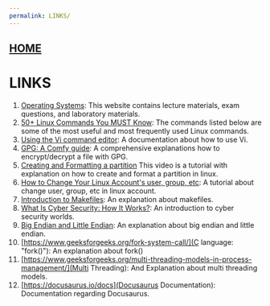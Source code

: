 ```yaml
---
permalink: LINKS/
---
```


## [HOME](../)
# LINKS

1. [Operating Systems](https://os.vlsm.org): This website contains lecture materials, exam questions, and laboratory materials.
2. [50+ Linux Commands You MUST Know](https://www.digitalocean.com/community/tutorials/linux-commands): The commands listed below are some of the most useful and most frequently used Linux commands.
3. [Using the Vi command editor](https://www.ibm.com/docs/en/zos/2.4.0?topic=editing-using-vi-command-editor): A documentation about how to use Vi.
4. [GPG: A Comfy guide](https://youtu.be/eLKOIjNFwVs?si=LzZ0KlfqgN3LdLJf): A comprehensive explanations how to encrypt/decrypt a file with GPG.
5. [Creating and Formatting a partition](https://youtu.be/5kVAzxTwy5Q?si=OV4bjBFNrFIh9k2r) This video is a tutorial with explanation on how to create and format a partition in linux.
6. [How to Change Your Linux Account's user, group, etc](https://unix.stackexchange.com/questions/26675/how-can-i-change-a-users-default-group-in-linux): A tutorial about change user, group, etc in linux account.
7. [Introduction to Makefiles](https://www.youtube.com/watch?v=_r7i5X0rXJk&ab_channel=PaulProgramming): An explanation about makefiles.
8. [What Is Cyber Security: How It Works?](https://youtu.be/inWWhr5tnEA?feature=shared): An introduction to cyber security worlds.
9. [Big Endian and Little Endian](https://youtu.be/jhErugDB-34?feature=shared): An explanation about big endian and little endian.
10. [https://www.geeksforgeeks.org/fork-system-call/](C language: "fork()"): An explanation about fork()
11. [https://www.geeksforgeeks.org/multi-threading-models-in-process-management/](Multi Threading): And Explanation about multi threading models.
12. [https://docusaurus.io/docs](Docusaurus Documentation): Documentation regarding Docusaurus.
